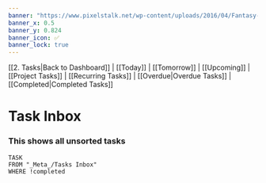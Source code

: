 ```yaml
---
banner: "https://www.pixelstalk.net/wp-content/uploads/2016/04/Fantasy-wallpapers-HD.jpg"
banner_x: 0.5
banner_y: 0.824
banner_icon: ✅
banner_lock: true
---
```


[[2. Tasks|Back to Dashboard]] | [[Today]] | [[Tomorrow]] | [[Upcoming]] | [[Project Tasks]] | [[Recurring Tasks]] | [[Overdue|Overdue Tasks]] | [[Completed|Completed Tasks]]
# Task Inbox
### This shows all unsorted tasks

```dataview
TASK
FROM "_Meta_/Tasks Inbox"
WHERE !completed
```

